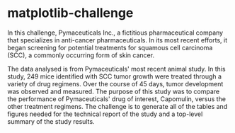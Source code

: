 # matplotlib-challenge

In this challenge, Pymaceuticals Inc., a fictitious pharmaceutical company that specializes in anti-cancer pharmaceuticals. In its most recent efforts, it began screening for potential treatments for squamous cell carcinoma (SCC), a commonly occurring form of skin cancer.

The data analysed is from Pymaceuticals' most recent animal study. In this study, 249 mice identified with SCC tumor growth were treated through a variety of drug regimens. Over the course of 45 days, tumor development was observed and measured. The purpose of this study was to compare the performance of Pymaceuticals' drug of interest, Capomulin, versus the other treatment regimens. The challenge is to generate all of the tables and figures needed for the technical report of the study and a top-level summary of the study results.